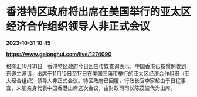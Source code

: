 # ​香港特区政府将出席在美国举行的亚太区经济合作组织领导人非正式会议

**2023-10-31 10:45**

**https://www.gelonghui.com/live/1274090**

格隆汇10月31日｜香港特区政府今日回应传媒查询表示，中国香港已按惯例收到东道主邀请，出席于11月15日至17日在美国三藩市举行的亚太区经济合作组织（亚太经合组织）领导人非正式会议。特区政府已回覆，行政长官李家超由于日程事宜，未能亲身代表中国香港出席这次会议，由财政司司长陈茂波代为出席。